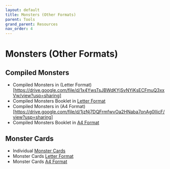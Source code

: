 ```yaml
---
layout: default
title: Monsters (Other Formats)
parent: Tools
grand_parent: Resources
nav_order: 4
---
```


# Monsters (Other Formats)

## Compiled Monsters
- Compiled Monsters in (Letter Format)[https://drive.google.com/file/d/1x4YwsTsJBWdKYjSvNYiKsECFmuQ3xxVw/view?usp=sharing]
- Compiled Monsters Booklet in [Letter Format](https://drive.google.com/file/d/1JyafCNNHxCSihoAxbaaBbtXXVyz2l9Cm/view?usp=sharing)
- Compiled Monsters in (A4 Format)[https://drive.google.com/file/d/1jzNj7DQFrmfwvOa2HNaba7onAg0lIicF/view?usp=sharing]
- Compiled Monsters Booklet in [A4 Format](https://drive.google.com/file/d/1Ml_Pv34EZDPZ-5cJBjFnbGiHwKn8b239/view?usp=sharing)

## Monster Cards
- Individual [Monster Cards](https://drive.google.com/drive/folders/1CCIETDQwb_4Sy0mN5WB49f8l_nwdDPpC?usp=sharing)
- Monster Cards [Letter Format](https://drive.google.com/file/d/1oRA1j_0qUWmA8v3TdLR42rU1QBWQnDI5/view?usp=sharing)
- Monster Cards [A4 Format](https://drive.google.com/file/d/1lOzJPUaVCA98u9xwq8kUOgTyWlzh7OGZ/view?usp=sharing)
